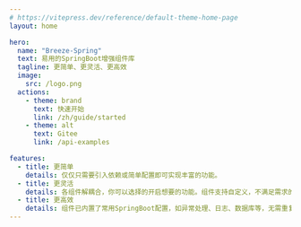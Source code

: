 ```yaml
---
# https://vitepress.dev/reference/default-theme-home-page
layout: home

hero:
  name: "Breeze-Spring"
  text: 易用的SpringBoot增强组件库
  tagline: 更简单、更灵活、更高效
  image:
    src: /logo.png
  actions:
    - theme: brand
      text: 快速开始
      link: /zh/guide/started
    - theme: alt
      text: Gitee
      link: /api-examples

features:
  - title: 更简单
    details: 仅仅只需要引入依赖或简单配置即可实现丰富的功能。
  - title: 更灵活
    details: 各组件解耦合，你可以选择的开启想要的功能。组件支持自定义，不满足需求的可以自己重写扩展。
  - title: 更高效
    details: 组件已内置了常用SpringBoot配置，如异常处理、日志、数据库等，无需重复配置。
---
```


